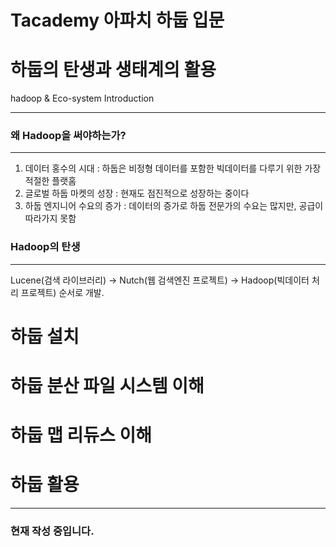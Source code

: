 # Tacademy 아파치 하둡 입문

# 하둡의 탄생과 생태계의 활용

hadoop & Eco-system Introduction

---

### 왜 Hadoop을 써야하는가?

---

1. 데이터 홍수의 시대 : 하둡은 비정형 데이터를 포함한 빅데이터를 다루기 위한 가장 적절한 플랫홈
2. 글로벌 하둡 마켓의 성장 : 현재도 점진적으로 성장하는 중이다
3. 하둡 엔지니어 수요의 증가 : 데이터의 증가로 하둡 전문가의 수요는 많지만, 공급이 따라가지 못함

### Hadoop의 탄생

---

Lucene(검색 라이브러리) → Nutch(웹 검색엔진 프로젝트) → Hadoop(빅데이터 처리 프로젝트) 순서로 개발.

# 하둡 설치

# 하둡 분산 파일 시스템 이해

# 하둡 맵 리듀스 이해

# 하둡 활용

---
### 현재 작성 중입니다.